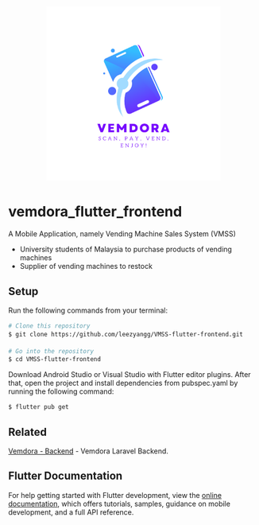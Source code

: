 <h1 align="center">
  <br>
  <img src="assets/images/vemdora_icon.png" alt="Vemdora Icon" width="350">
  <br>
</h1>

# vemdora_flutter_frontend

A Mobile Application, namely Vending Machine Sales System (VMSS) 

* University students of Malaysia to purchase products of vending machines
* Supplier of vending machines to restock

## Setup

Run the following commands from your terminal:

```bash
# Clone this repository
$ git clone https://github.com/leezyangg/VMSS-flutter-frontend.git

# Go into the repository
$ cd VMSS-flutter-frontend
```

Download Android Studio or Visual Studio with Flutter editor plugins. After that, open the project and install dependencies from pubspec.yaml by running the following command:
```bash
$ flutter pub get
```

## Related

[Vemdora - Backend](https://github.com/leezyangg/vemdora-backend) - Vemdora Laravel Backend.

## Flutter Documentation

For help getting started with Flutter development, view the
[online documentation](https://docs.flutter.dev/), which offers tutorials,
samples, guidance on mobile development, and a full API reference.

